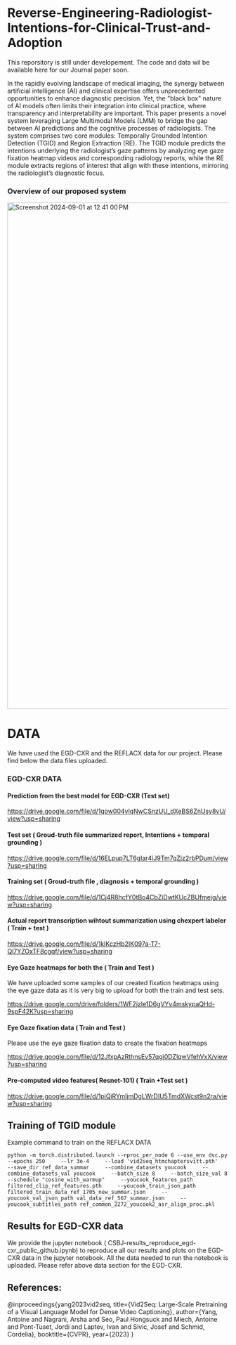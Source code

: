# Reverse-Engineering-Radiologist-Intentions-for-Clinical-Trust-and-Adoption

This reporsitory is still under developement. The code and data wil be available here for our Journal paper soon.

In the rapidly evolving landscape of medical imaging, the synergy between artificial intelligence (AI) and clinical expertise offers unprecedented opportunities to enhance diagnostic precision. Yet, the "black box" nature of AI models often limits their integration into clinical practice, where transparency and interpretability are important. This paper presents a novel system leveraging Large Multimodal Models (LMM) to bridge the gap between AI predictions and the cognitive processes of radiologists. The system comprises two core modules: Temporally Grounded Intention Detection (TGID) and Region Extraction (RE). The TGID module predicts the intentions underlying the radiologist’s gaze patterns by analyzing eye gaze fixation heatmap videos and corresponding radiology reports, while the RE module extracts regions of interest that align with these intentions, mirroring the radiologist’s diagnostic focus.

### Overview of our proposed system

<img width="1153" alt="Screenshot 2024-09-01 at 12 41 00 PM" src="https://github.com/user-attachments/assets/36034419-47a5-4e66-a578-9991a15f5ad1">

# DATA 
We have used the EGD-CXR and the REFLACX data for our project. Please find below the data files uploaded.

### EGD-CXR DATA 

#### Prediction from the best model for EGD-CXR  (Test set) 

https://drive.google.com/file/d/1qow004vlqNwCSnzUU_dXeBS6ZnUsy8vU/view?usp=sharing

#### Test set ( Groud-truth file summarized report, Intentions + temporal grounding  ) 

https://drive.google.com/file/d/16ELpup7LT6gIar4iJ9Tm7qZjz2rbPDum/view?usp=sharing

#### Training set ( Groud-truth file , diagnosis + temporal grounding  ) 

https://drive.google.com/file/d/1Cj4R8hcfY0tBo4CbZiDwtKUcZBUfmejg/view?usp=sharing

#### Actual report transcription wihtout summarization using chexpert labeler ( Train + test )

https://drive.google.com/file/d/1kIKczHb2IK097a-T7-Ql7YZOxTF8cgqf/view?usp=sharing

#### Eye Gaze heatmaps for both the ( Train and Test ) 
We have uploaded some samples of our created fixation heatmaps using the eye gaze data as it is very big to upload for both the train and test sets.

https://drive.google.com/drive/folders/1WF2jzle1D6gVYv4mskypaQHd-9spF42K?usp=sharing

#### Eye Gaze fixation data ( Train and Test ) 
Please use the eye gaze fixation data to create the fixation heatmaps 

https://drive.google.com/file/d/12JfxpAzRthnsEv57qgj0DZlqwVfehVxX/view?usp=sharing

#### Pre-computed video features( Resnet-101) ( Train +Test set ) 

https://drive.google.com/file/d/1piQiRYmljmDgLWrDIU5TmdXWcst9n2ra/view?usp=sharing



## Training of TGID module

Example command to train on the REFLACX DATA

````
python -m torch.distributed.launch --nproc_per_node 6 --use_env dvc.py     --epochs 250     --lr 3e-4     --load 'vid2seq_htmchaptersvitt.pth'     --save_dir ref_data_summar     --combine_datasets youcook     --combine_datasets_val youcook     --batch_size 8     --batch_size_val 8     --schedule "cosine_with_warmup"     --youcook_features_path filtered_clip_ref_features.pth     --youcook_train_json_path filtered_train_data_ref_1705_new_summar.json     --youcook_val_json_path val_data_ref_567_summar.json     --youcook_subtitles_path ref_common_2272_youcook2_asr_align_proc.pkl

````


## Results for EGD-CXR data

We provide the jupyter notebook ( CSBJ-results_reproduce_egd-cxr_public_github.ipynb)  to reproduce  all our results and plots  on the EGD-CXR data in the jupyter notebook. All the data needed to run the notebook is uploaded. Please refer above data section for the EGD-CXR.


## References: 

@inproceedings{yang2023vid2seq,
  title={Vid2Seq: Large-Scale Pretraining of a Visual Language Model for Dense Video Captioning},
  author={Yang, Antoine and Nagrani, Arsha and Seo, Paul Hongsuck and Miech, Antoine and Pont-Tuset, Jordi and Laptev, Ivan and Sivic, Josef and Schmid, Cordelia},
  booktitle={CVPR},
  year={2023}
}
